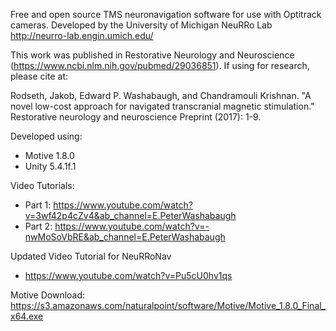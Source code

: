 Free and open source TMS neuronavigation software for use with Optitrack cameras. Developed by the University of Michigan NeuRRo Lab http://neurro-lab.engin.umich.edu/

This work was published in Restorative Neurology and Neuroscience (https://www.ncbi.nlm.nih.gov/pubmed/29036851). If using for research, please cite at: 

Rodseth, Jakob, Edward P. Washabaugh, and Chandramouli Krishnan. "A novel low-cost approach for navigated transcranial magnetic      stimulation." Restorative neurology and neuroscience Preprint (2017): 1-9.

Developed using:
 - Motive 1.8.0
 - Unity 5.4.1f.1

 Video Tutorials: 
  - Part 1: https://www.youtube.com/watch?v=3wf42p4cZv4&ab_channel=E.PeterWashabaugh
  - Part 2: https://www.youtube.com/watch?v=-nwMoSoVbRE&ab_channel=E.PeterWashabaugh

Updated Video Tutorial for NeuRRoNav

 - https://www.youtube.com/watch?v=Pu5cU0hv1qs
 
 Motive Download: https://s3.amazonaws.com/naturalpoint/software/Motive/Motive_1.8.0_Final_x64.exe
